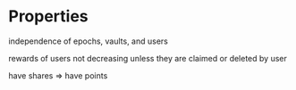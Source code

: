 # Properties

independence of epochs, vaults, and users

rewards of users not decreasing
    unless they are claimed or deleted by user

have shares => have points
